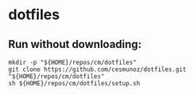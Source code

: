 # dotfiles

## Run without downloading:
```
mkdir -p "${HOME}/repos/cm/dotfiles" 
git clone https://github.com/cesmunoz/dotfiles.git "${HOME}/repos/cm/dotfiles"
sh ${HOME}/repos/cm/dotfiles/setup.sh
```
